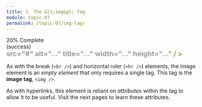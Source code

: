 ```yaml
---
title: 1. The &lt;img&gt; Tag
module: topic-07
permalink: /topic-07/img-tag/
---
```


<div class="divider-heading"></div>


<div class="panel panel-success">
  <div class="progress" style="margin-bottom: 0; border-bottom-left-radius: 0; border-bottom-right-radius: 0;">
    <div class="progress-bar progress-bar-success progress-bar-striped" role="progressbar" aria-valuenow="20" aria-valuemin="0" aria-valuemax="100" style="width: 20%">
      <span class="sr-only">20% Complete (success)</span>
    </div>
  </div>
  <div class="panel-body">
    <p style="font-size: large; margin: 0;"><span style="color: #79AF33; font-weight: bold;"><img</span> <span style="color: #999">src="#" alt="..." title="..." width="..." height="..."</span> <span style="color: #79AF33; font-weight: bold;">/ ></span></p>
  </div>
</div>


As with the break (`<br />`) and horizontal ruler (`<hr />`) elements, the image element is an _empty element_ that only requires a single tag. This tag is the **image tag**, `<img />`.

As with hyperlinks, this element is reliant on _attributes_ within the tag to allow it to be useful. Visit the next pages to learn these attributes.
